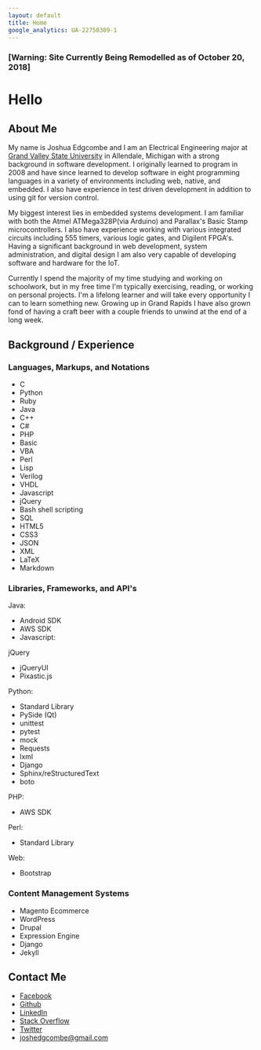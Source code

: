 ```yaml
---
layout: default
title: Home
google_analytics: UA-22750309-1
---
```


### [Warning: Site Currently Being Remodelled as of October 20, 2018]

# Hello

## About Me

My name is Joshua Edgcombe and I am an Electrical Engineering major at [Grand Valley State University](http://www.gvsu.edu/) in Allendale, Michigan with a strong background in software development. I originally learned to program in 2008 and have since learned to develop software in eight programming languages in a variety of environments including web, native, and embedded. I also have experience in test driven development in addition to using git for version control.

My biggest interest lies in embedded systems development. I am familiar with both the Atmel ATMega328P(via Arduino) and Parallax's Basic Stamp microcontrollers. I also have experience working with various integrated circuits including 555 timers, various logic gates, and Digilent FPGA's. Having a significant background in web development, system administration, and digital design I am also very capable of developing software and hardware for the IoT.

Currently I spend the majority of my time studying and working on schoolwork, but in my free time I'm typically exercising, reading, or working on personal projects. I'm a lifelong learner and will take every opportunity I can to learn something new. Growing up in Grand Rapids I have also grown fond of having a craft beer with a couple friends to unwind at the end of a long week.

## Background / Experience

### Languages, Markups, and Notations

- C
- Python
- Ruby
- Java
- C++
- C#
- PHP
- Basic
- VBA
- Perl
- Lisp
- Verilog
- VHDL
- Javascript
- jQuery
- Bash shell scripting
- SQL
- HTML5
- CSS3
- JSON
- XML
- LaTeX
- Markdown

### Libraries, Frameworks, and API's

Java:
- Android SDK
- AWS SDK
- Javascript:

jQuery
- jQueryUI
- Pixastic.js

Python:
- Standard Library
- PySide (Qt)
- unittest
- pytest
- mock
- Requests
- lxml
- Django
- Sphinx/reStructuredText
- boto

PHP:
- AWS SDK

Perl:
- Standard Library

Web:
- Bootstrap

### Content Management Systems
- Magento Ecommerce
- WordPress
- Drupal
- Expression Engine
- Django
- Jekyll

## Contact Me
- [Facebook](https://www.facebook.com/josh.edgcombe)
- [Github](https://github.com/midimaster21b)
- [LinkedIn](https://www.linkedin.com/in/joshuaedgcombe)
- [Stack Overflow](https://careers.stackoverflow.com/joshuaedgcombe)
- [Twitter](https://twitter.com/midimaster21b)
- <joshedgcombe@gmail.com>

